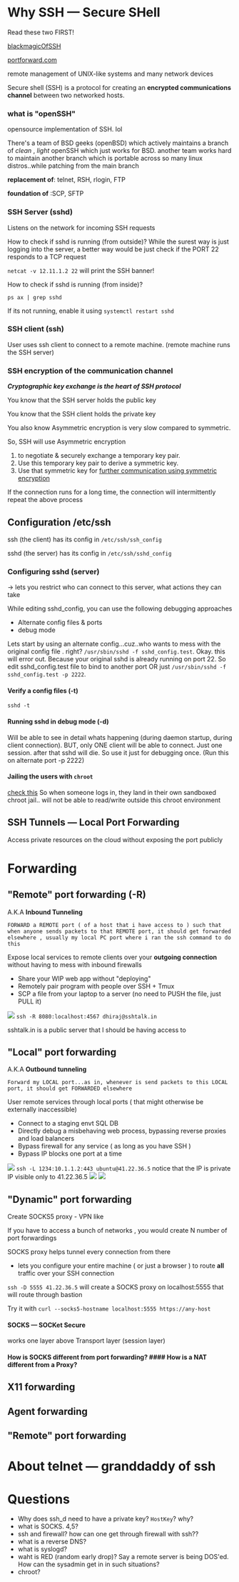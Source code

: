 # Why SSH &mdash; Secure SHell
Read these two FIRST!

[blackmagicOfSSH](https://vimeo.com/54505525)

[portforward.com](https://portforward.com/)

remote management of UNIX-like systems and many network devices

Secure shell (SSH) is a protocol for creating an **encrypted communications channel** between two networked hosts.

### what is "openSSH"
opensource implementation of SSH. lol

There's a team of BSD geeks (openBSD) which actively maintains a branch of _clean_ , _light_ openSSH which just works for BSD. another team works hard to maintain another branch which is portable across so many linux distros..while patching from the main branch


**replacement of**: telnet, RSH, rlogin, FTP

**foundation of** :SCP, SFTP

### SSH Server (sshd)
Listens on the network for incoming SSH requests

How to check if sshd is running (from outside)?
While the surest way is just logging into the server, a better way would be just check if the PORT 22 responds to a TCP request

`netcat -v 12.11.1.2 22` will print the SSH banner!

How to check if sshd is running (from inside)?

`ps ax | grep sshd`

If its not running, enable it using `systemctl restart sshd`

### SSH client (ssh)
User uses ssh client to connect to a remote machine. (remote machine runs the SSH server)

### SSH encryption of the communication channel
_**Cryptographic key exchange is the heart of SSH protocol**_

You know that the SSH server holds the public key

You know that the SSH client holds the private key

You also know Asymmetric encryption is very slow compared to symmetric.

So, SSH will use Asymmetric encryption 
 1. to negotiate & securely exchange a temporary key pair.
 2. Use this temporary key pair to derive a symmetric key.
 3. Use that symmetric key for <u>further communication using symmetric encryption</u>

If the connection runs for a long time, the connection will intermittently repeat the above process


## Configuration /etc/ssh

ssh (the client) has its config in `/etc/ssh/ssh_config`

sshd (the server) has its config in `/etc/ssh/sshd_config`

### Configuring sshd (server)
-> lets you restrict who can connect to this server, what actions they can take

While editing sshd_config, you can use the following debugging approaches
- Alternate config files & ports
- debug mode

Lets start by using an alternate config...cuz..who wants to mess with the original config file . right?
`/usr/sbin/sshd -f sshd_config.test`. Okay. this will error out. Because your original sshd is already running on port 22. So edit sshd_config.test file to bind to another port OR just `/usr/sbin/sshd -f sshd_config.test -p 2222`. 

#### Verify a config files (-t)
`sshd -t`

#### Running sshd in debug mode (-d)
Will be able to see in detail whats happening (during daemon startup, during client connection). BUT, only ONE client will be able to connect. Just one session. after that sshd will die. So use it just for debugging once. (Run this on alternate port -p 2222)

#### Jailing the users with `chroot` 
[check this](https://www.redhat.com/sysadmin/set-linux-chroot-jails)
So when someone logs in, they land in their own sandboxed  chroot jail.. will not be able to read/write outside this chroot environment

## SSH Tunnels &mdash; Local Port Forwarding
Access private resources on the cloud without exposing the port publicly

# Forwarding
## "Remote" port forwarding (-R) 
A.K.A **Inbound Tunneling**

```
FORWARD a REMOTE port ( of a host that i have access to ) such that when anyone sends packets to that REMOTE port, it should get forwarded elsewhere , usually my local PC port where i ran the ssh command to do this
```


Expose local services to remote clients over your **outgoing connection** without having to mess with inbound firewalls

- Share your WIP web app without "deploying"
- Remotely pair program with people over SSH + Tmux
- SCP a file from your laptop to a server (no need to PUSH the file, just PULL it)

![](assets/ssh-01.png)
`ssh -R 8080:localhost:4567 dhiraj@sshtalk.in`

sshtalk.in is a public server that I should be having access to

## "Local" port forwarding
A.K.A **Outbound tunneling**

```
Forward my LOCAL port...as in, whenever is send packets to this LOCAL port, it should get FORWARDED elsewhere
```

User remote services through local ports ( that might otherwise be externally inaccessible)

- Connect to a staging envt SQL DB
- Directly debug a misbehaving web process, bypassing reverse proxies and load balancers
- Bypass firewall for any service ( as long as you have SSH )
- Bypass IP blocks one port at a time

![](assets/ssh-03.png)
`ssh -L 1234:10.1.1.2:443 ubuntu@41.22.36.5` notice that the IP is private IP visible only to 41.22.36.5
![](assets/ssh-04.png)
![](assets/ssh-02.png)


## "Dynamic" port forwarding
Create SOCKS5 proxy - VPN like

If you have to access a bunch of networks , you would create N number of port forwardings

SOCKS proxy helps tunnel every connection from there

- lets you configure your entire machine ( or just a browser ) to route **all** traffic over your SSH connection

`ssh -D 5555 41.22.36.5` will create a SOCKS proxy on localhost:5555 that will route through bastion

Try it with `curl --socks5-hostname localhost:5555 https://any-host`

#### SOCKS &mdash; SOCKet Secure

works one layer above Transport layer (session layer)

#### How is SOCKS different from port forwarding? #### How is a NAT different from a Proxy?
## X11 forwarding
## Agent forwarding
## "Remote" port forwarding

# About telnet &mdash; granddaddy of ssh


# Questions
- Why does ssh_d need to have a private key? `HostKey`? why?
- what is SOCKS. 4,5?
- ssh and firewall? how can one get through firewall with ssh??
- what is a reverse DNS?
- what is syslogd?
- waht is RED (random early drop)? Say a remote server is being DOS'ed. How can the sysadmin get in in such situations?
- chroot?
